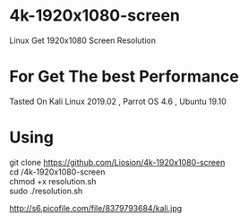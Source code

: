 # 4k-1920x1080-screen
Linux Get 1920x1080 Screen Resolution
# For Get The best Performance

Tasted On Kali Linux 2019.02 , Parrot OS 4.6 , Ubuntu 19.10

# Using
git clone https://github.com/Liosion/4k-1920x1080-screen</br>
cd /4k-1920x1080-screen</br>
chmod +x resolution.sh</br>
sudo ./resolution.sh</br>

http://s6.picofile.com/file/8379793684/kali.jpg
